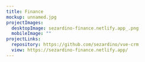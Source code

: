 ```yaml
---
title: Finance
mockup: unnamed.jpg
projectImages:
  desktopImage: sezardino-finance.netlify.app_.png
  mobileImage: ""
projectLinks:
  repository: https://github.com/sezardino/vue-crm
  view: https://sezardino-finance.netlify.app/
---
```

